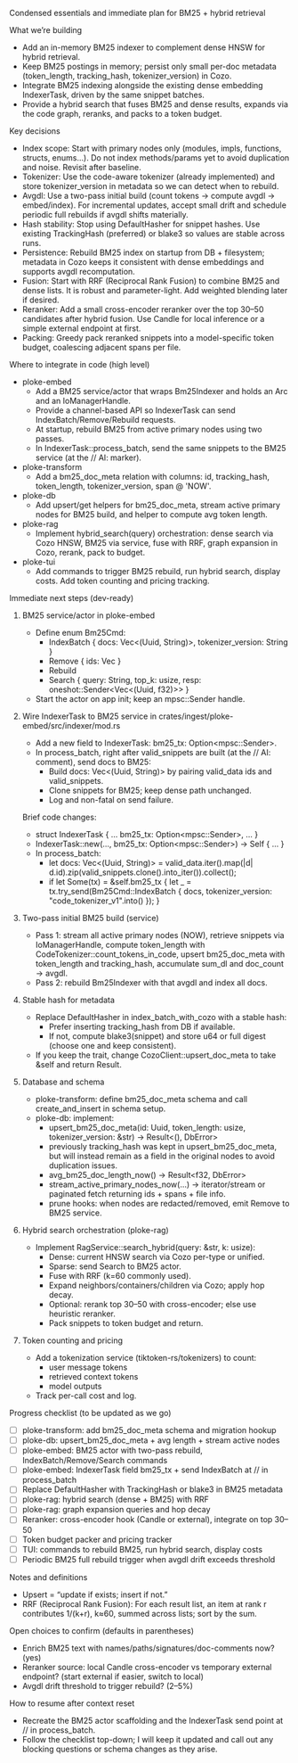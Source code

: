 Condensed essentials and immediate plan for BM25 + hybrid retrieval

What we’re building
- Add an in-memory BM25 indexer to complement dense HNSW for hybrid retrieval.
- Keep BM25 postings in memory; persist only small per-doc metadata (token_length, tracking_hash, tokenizer_version) in Cozo.
- Integrate BM25 indexing alongside the existing dense embedding IndexerTask, driven by the same snippet batches.
- Provide a hybrid search that fuses BM25 and dense results, expands via the code graph, reranks, and packs to a token budget.

Key decisions
- Index scope: Start with primary nodes only (modules, impls, functions, structs, enums…). Do not index methods/params yet to avoid duplication and noise. Revisit after baseline.
- Tokenizer: Use the code-aware tokenizer (already implemented) and store tokenizer_version in metadata so we can detect when to rebuild.
- Avgdl: Use a two-pass initial build (count tokens → compute avgdl → embed/index). For incremental updates, accept small drift and schedule periodic full rebuilds if avgdl shifts materially.
- Hash stability: Stop using DefaultHasher for snippet hashes. Use existing TrackingHash (preferred) or blake3 so values are stable across runs.
- Persistence: Rebuild BM25 index on startup from DB + filesystem; metadata in Cozo keeps it consistent with dense embeddings and supports avgdl recomputation.
- Fusion: Start with RRF (Reciprocal Rank Fusion) to combine BM25 and dense lists. It is robust and parameter-light. Add weighted blending later if desired.
- Reranker: Add a small cross-encoder reranker over the top 30–50 candidates after hybrid fusion. Use Candle for local inference or a simple external endpoint at first.
- Packing: Greedy pack reranked snippets into a model-specific token budget, coalescing adjacent spans per file.

Where to integrate in code (high level)
- ploke-embed
  - Add a BM25 service/actor that wraps Bm25Indexer and holds an Arc<Database> and an IoManagerHandle.
  - Provide a channel-based API so IndexerTask can send IndexBatch/Remove/Rebuild requests.
  - At startup, rebuild BM25 from active primary nodes using two passes.
  - In IndexerTask::process_batch, send the same snippets to the BM25 service (at the // AI: marker).
- ploke-transform
  - Add a bm25_doc_meta relation with columns: id, tracking_hash, token_length, tokenizer_version, span @ 'NOW'.
- ploke-db
  - Add upsert/get helpers for bm25_doc_meta, stream active primary nodes for BM25 build, and helper to compute avg token length.
- ploke-rag
  - Implement hybrid_search(query) orchestration: dense search via Cozo HNSW, BM25 via service, fuse with RRF, graph expansion in Cozo, rerank, pack to budget.
- ploke-tui
  - Add commands to trigger BM25 rebuild, run hybrid search, display costs. Add token counting and pricing tracking.

Immediate next steps (dev-ready)
1) BM25 service/actor in ploke-embed
   - Define enum Bm25Cmd:
     - IndexBatch { docs: Vec<(Uuid, String)>, tokenizer_version: String }
     - Remove { ids: Vec<Uuid> }
     - Rebuild
     - Search { query: String, top_k: usize, resp: oneshot::Sender<Vec<(Uuid, f32)>> }
   - Start the actor on app init; keep an mpsc::Sender<Bm25Cmd> handle.

2) Wire IndexerTask to BM25 service in crates/ingest/ploke-embed/src/indexer/mod.rs
   - Add a new field to IndexerTask: bm25_tx: Option<mpsc::Sender<Bm25Cmd>>.
   - In process_batch, right after valid_snippets are built (at the // AI: comment), send docs to BM25:
     - Build docs: Vec<(Uuid, String)> by pairing valid_data ids and valid_snippets.
     - Clone snippets for BM25; keep dense path unchanged.
     - Log and non-fatal on send failure.

   Brief code changes:
   - struct IndexerTask { … bm25_tx: Option<mpsc::Sender<Bm25Cmd>>, … }
   - IndexerTask::new(..., bm25_tx: Option<mpsc::Sender<Bm25Cmd>>) -> Self { … }
   - In process_batch:
     - let docs: Vec<(Uuid, String)> = valid_data.iter().map(|d| d.id).zip(valid_snippets.clone().into_iter()).collect();
     - if let Some(tx) = &self.bm25_tx { let _ = tx.try_send(Bm25Cmd::IndexBatch { docs, tokenizer_version: "code_tokenizer_v1".into() }); }

3) Two-pass initial BM25 build (service)
   - Pass 1: stream all active primary nodes (NOW), retrieve snippets via IoManagerHandle, compute token_length with CodeTokenizer::count_tokens_in_code, upsert bm25_doc_meta with token_length and tracking_hash, accumulate sum_dl and doc_count → avgdl.
   - Pass 2: rebuild Bm25Indexer with that avgdl and index all docs.

4) Stable hash for metadata
   - Replace DefaultHasher in index_batch_with_cozo with a stable hash:
     - Prefer inserting tracking_hash from DB if available.
     - If not, compute blake3(snippet) and store u64 or full digest (choose one and keep consistent).
   - If you keep the trait, change CozoClient::upsert_doc_meta to take &self and return Result.

5) Database and schema
   - ploke-transform: define bm25_doc_meta schema and call create_and_insert in schema setup.
   - ploke-db: implement:
     - upsert_bm25_doc_meta(id: Uuid, token_length: usize, tokenizer_version: &str) -> Result<(), DbError>
     - previously tracking_hash was kept in upsert_bm25_doc_meta, but will instead remain as a field in the original nodes to avoid duplication issues.
     - avg_bm25_doc_length_now() -> Result<f32, DbError>
     - stream_active_primary_nodes_now(...) -> iterator/stream or paginated fetch returning ids + spans + file info.
     - prune hooks: when nodes are redacted/removed, emit Remove to BM25 service.

6) Hybrid search orchestration (ploke-rag)
   - Implement RagService::search_hybrid(query: &str, k: usize):
     - Dense: current HNSW search via Cozo per-type or unified.
     - Sparse: send Search to BM25 actor.
     - Fuse with RRF (k=60 commonly used).
     - Expand neighbors/containers/children via Cozo; apply hop decay.
     - Optional: rerank top 30–50 with cross-encoder; else use heuristic reranker.
     - Pack snippets to token budget and return.

7) Token counting and pricing
   - Add a tokenization service (tiktoken-rs/tokenizers) to count:
     - user message tokens
     - retrieved context tokens
     - model outputs
   - Track per-call cost and log.

Progress checklist (to be updated as we go)
- [ ] ploke-transform: add bm25_doc_meta schema and migration hookup
- [ ] ploke-db: upsert_bm25_doc_meta + avg length + stream active nodes
- [ ] ploke-embed: BM25 actor with two-pass rebuild, IndexBatch/Remove/Search commands
- [ ] ploke-embed: IndexerTask field bm25_tx + send IndexBatch at // in process_batch
- [ ] Replace DefaultHasher with TrackingHash or blake3 in BM25 metadata
- [ ] ploke-rag: hybrid search (dense + BM25) with RRF
- [ ] ploke-rag: graph expansion queries and hop decay
- [ ] Reranker: cross-encoder hook (Candle or external), integrate on top 30–50
- [ ] Token budget packer and pricing tracker
- [ ] TUI: commands to rebuild BM25, run hybrid search, display costs
- [ ] Periodic BM25 full rebuild trigger when avgdl drift exceeds threshold

Notes and definitions
- Upsert = “update if exists; insert if not.”
- RRF (Reciprocal Rank Fusion): For each result list, an item at rank r contributes 1/(k+r), k≈60, summed across lists; sort by the sum.

Open choices to confirm (defaults in parentheses)
- Enrich BM25 text with names/paths/signatures/doc-comments now? (yes)
- Reranker source: local Candle cross-encoder vs temporary external endpoint? (start external if easier, switch to local)
- Avgdl drift threshold to trigger rebuild? (2–5%)

How to resume after context reset
- Recreate the BM25 actor scaffolding and the IndexerTask send point at // in process_batch.
- Follow the checklist top-down; I will keep it updated and call out any blocking questions or schema changes as they arise.
